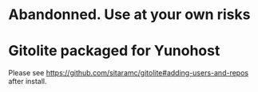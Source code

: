 # Abandonned. Use at your own risks

# Gitolite packaged for Yunohost

Please see <https://github.com/sitaramc/gitolite#adding-users-and-repos> after install.
